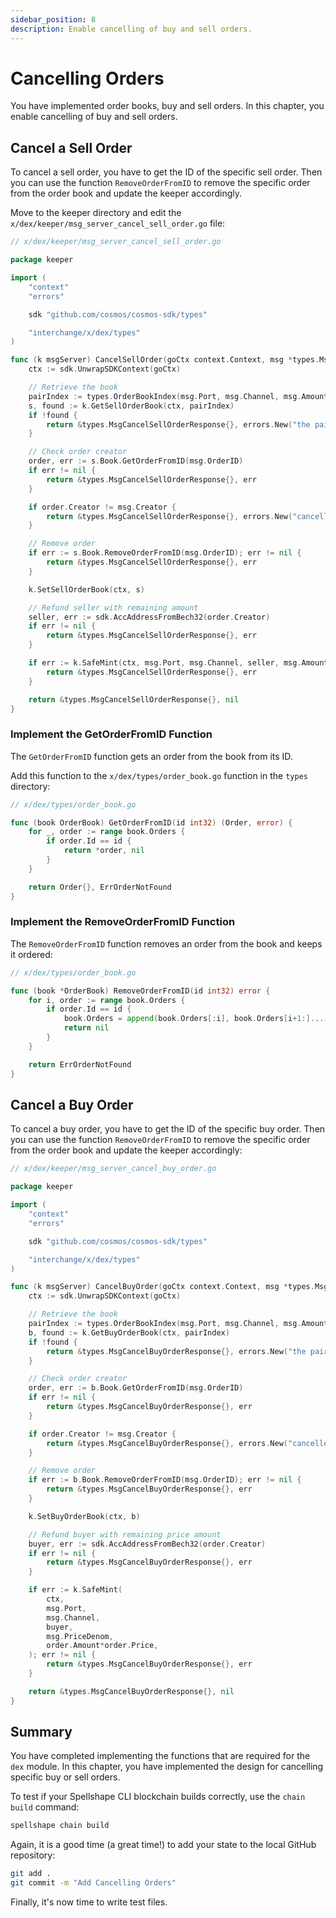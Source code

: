 ```yaml
---
sidebar_position: 8
description: Enable cancelling of buy and sell orders.
---
```


# Cancelling Orders

You have implemented order books, buy and sell orders.  In this chapter, you enable cancelling of buy and sell orders.

## Cancel a Sell Order

To cancel a sell order, you have to get the ID of the specific sell order. Then you can use the function `RemoveOrderFromID` to remove the specific order from the order book and update the keeper accordingly.

Move to the keeper directory and edit the `x/dex/keeper/msg_server_cancel_sell_order.go` file:

```go
// x/dex/keeper/msg_server_cancel_sell_order.go

package keeper

import (
	"context"
	"errors"

	sdk "github.com/cosmos/cosmos-sdk/types"

	"interchange/x/dex/types"
)

func (k msgServer) CancelSellOrder(goCtx context.Context, msg *types.MsgCancelSellOrder) (*types.MsgCancelSellOrderResponse, error) {
	ctx := sdk.UnwrapSDKContext(goCtx)

	// Retrieve the book
	pairIndex := types.OrderBookIndex(msg.Port, msg.Channel, msg.AmountDenom, msg.PriceDenom)
	s, found := k.GetSellOrderBook(ctx, pairIndex)
	if !found {
		return &types.MsgCancelSellOrderResponse{}, errors.New("the pair doesn't exist")
	}

	// Check order creator
	order, err := s.Book.GetOrderFromID(msg.OrderID)
	if err != nil {
		return &types.MsgCancelSellOrderResponse{}, err
	}

	if order.Creator != msg.Creator {
		return &types.MsgCancelSellOrderResponse{}, errors.New("canceller must be creator")
	}

	// Remove order
	if err := s.Book.RemoveOrderFromID(msg.OrderID); err != nil {
		return &types.MsgCancelSellOrderResponse{}, err
	}

	k.SetSellOrderBook(ctx, s)

	// Refund seller with remaining amount
	seller, err := sdk.AccAddressFromBech32(order.Creator)
	if err != nil {
		return &types.MsgCancelSellOrderResponse{}, err
	}

	if err := k.SafeMint(ctx, msg.Port, msg.Channel, seller, msg.AmountDenom, order.Amount); err != nil {
		return &types.MsgCancelSellOrderResponse{}, err
	}

	return &types.MsgCancelSellOrderResponse{}, nil
}
```

### Implement the GetOrderFromID Function

The `GetOrderFromID` function gets an order from the book from its ID.

Add this function to the `x/dex/types/order_book.go` function in the `types` directory:

```go
// x/dex/types/order_book.go

func (book OrderBook) GetOrderFromID(id int32) (Order, error) {
	for _, order := range book.Orders {
		if order.Id == id {
			return *order, nil
		}
	}

	return Order{}, ErrOrderNotFound
}
```

### Implement the RemoveOrderFromID Function

The `RemoveOrderFromID` function removes an order from the book and keeps it ordered:

```go
// x/dex/types/order_book.go

func (book *OrderBook) RemoveOrderFromID(id int32) error {
	for i, order := range book.Orders {
		if order.Id == id {
			book.Orders = append(book.Orders[:i], book.Orders[i+1:]...)
			return nil
		}
	}

	return ErrOrderNotFound
}
```

## Cancel a Buy Order

To cancel a buy order, you have to get the ID of the specific buy order. Then you can use the function `RemoveOrderFromID` to remove the specific order from the order book and update the keeper accordingly:

```go
// x/dex/keeper/msg_server_cancel_buy_order.go

package keeper

import (
	"context"
	"errors"

	sdk "github.com/cosmos/cosmos-sdk/types"

	"interchange/x/dex/types"
)

func (k msgServer) CancelBuyOrder(goCtx context.Context, msg *types.MsgCancelBuyOrder) (*types.MsgCancelBuyOrderResponse, error) {
	ctx := sdk.UnwrapSDKContext(goCtx)

	// Retrieve the book
	pairIndex := types.OrderBookIndex(msg.Port, msg.Channel, msg.AmountDenom, msg.PriceDenom)
	b, found := k.GetBuyOrderBook(ctx, pairIndex)
	if !found {
		return &types.MsgCancelBuyOrderResponse{}, errors.New("the pair doesn't exist")
	}

	// Check order creator
	order, err := b.Book.GetOrderFromID(msg.OrderID)
	if err != nil {
		return &types.MsgCancelBuyOrderResponse{}, err
	}

	if order.Creator != msg.Creator {
		return &types.MsgCancelBuyOrderResponse{}, errors.New("canceller must be creator")
	}

	// Remove order
	if err := b.Book.RemoveOrderFromID(msg.OrderID); err != nil {
		return &types.MsgCancelBuyOrderResponse{}, err
	}

	k.SetBuyOrderBook(ctx, b)

	// Refund buyer with remaining price amount
	buyer, err := sdk.AccAddressFromBech32(order.Creator)
	if err != nil {
		return &types.MsgCancelBuyOrderResponse{}, err
	}

	if err := k.SafeMint(
		ctx,
		msg.Port,
		msg.Channel,
		buyer,
		msg.PriceDenom,
		order.Amount*order.Price,
	); err != nil {
		return &types.MsgCancelBuyOrderResponse{}, err
	}

	return &types.MsgCancelBuyOrderResponse{}, nil
}
```

## Summary

You have completed implementing the functions that are required for the `dex` module. In this chapter,  you have implemented the design for cancelling specific buy or sell orders.

To test if your Spellshape CLI blockchain builds correctly, use the `chain build` command:

```bash
spellshape chain build
```

Again, it is a good time (a great time!) to add your state to the local GitHub repository:

```bash
git add .
git commit -m "Add Cancelling Orders"
```

Finally, it's now time to write test files.
